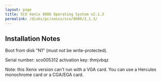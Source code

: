 ```yaml
---
layout: page
title: SCO Xenix 8086 Operating System v2.1.3
permalink: /disks/pc/xenix/sco/8086/2.1.3/
---
```


Installation Notes
---

Boot from disk "N1" (must not be write-protected).

Serial number: sco005312
activation key: thmjvbqz

Note: this Xenix version can't run with a VGA card.
You can use a Hercules monochrome card or a CGA/EGA card.
